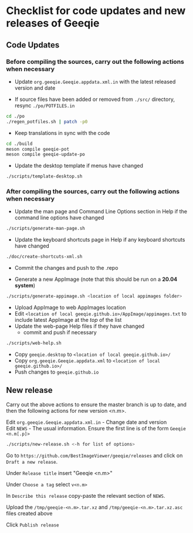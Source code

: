 # Checklist for code updates and new releases of Geeqie

## Code Updates

### Before compiling the sources, carry out the following actions when necessary

* Update `org.geeqie.Geeqie.appdata.xml.in` with the latest released version and date

* If source files have been added or removed from `./src/` directory, resync `./po/POTFILES.in`

```sh
cd ./po
./regen_potfiles.sh | patch -p0
```

* Keep translations in sync with the code

```sh
cd ./build
meson compile geeqie-pot
meson compile geeqie-update-po
```

* Update the desktop template if menus have changed

```sh
./scripts/template-desktop.sh
```

### After compiling the sources, carry out the following actions when necessary

* Update the man page and Command Line Options section in Help if the command line options have changed

```sh
./scripts/generate-man-page.sh
```

* Update the keyboard shortcuts page in Help if any keyboard shortcuts have changed

```sh
./doc/create-shortcuts-xml.sh
```

* Commit the changes and push to the .repo

* Generate a new AppImage (note that this should be run on a **20.04 system**)

```sh
./scripts/generate-appimage.sh <location of local appimages folder>
```

* Upload AppImage to web AppImages location
* Edit `<location of local geeqie.github.io>/AppImage/appimages.txt` to include latest AppImage at the *top* of the list
* Update the web-page Help files if they have changed
    * commit and push if necessary

```sh
./scripts/web-help.sh
```

* Copy `geeqie.desktop` to `<location of local geeqie.github.io>/`
* Copy `org.geeqie.Geeqie.appdata.xml` to `<location of local geeqie.github.io>/`
* Push changes to `geeqie.github.io`

## New release

Carry out the above actions to ensure the master branch is up to date, and then the following actions for new version \<n.m\>.

Edit `org.geeqie.Geeqie.appdata.xml.in` - Change date and version \
Edit `NEWS` - The usual information. Ensure the first line is of the form `Geeqie <n.m[.p]>`

```sh
./scripts/new-release.sh <-h for list of options>
```

Go to `https://github.com/BestImageViewer/geeqie/releases` and click on `Draft a new release`.

Under `Release title` insert "Geeqie \<n.m\>"

Under `Choose a tag` select `v<n.m>`

In `Describe this release` copy-paste the relevant section of `NEWS`.

Upload the `/tmp/geeqie-<n.m>.tar.xz` and `/tmp/geeqie-<n.m>.tar.xz.asc` files created above

Click `Publish release`
